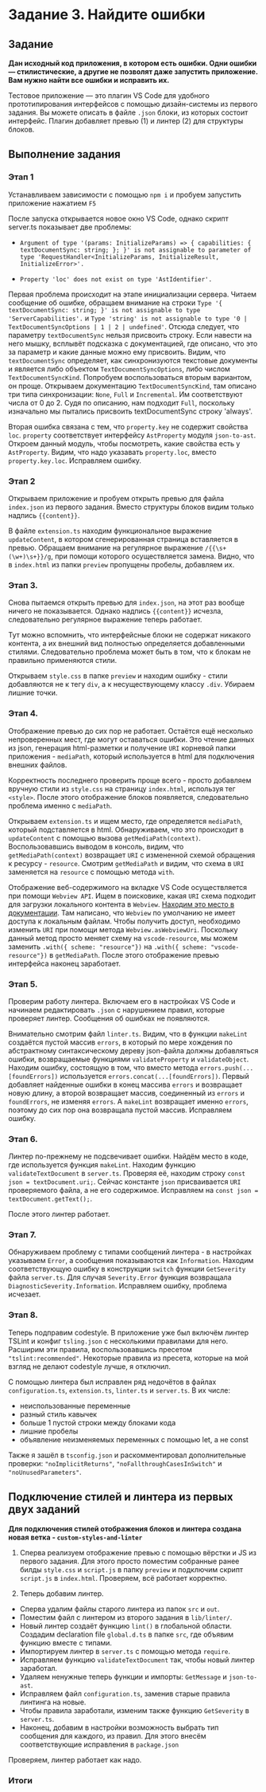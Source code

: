 # Задание 3. Найдите ошибки


## Задание

**Дан исходный код приложения, в котором есть ошибки. Одни ошибки — стилистические, а другие не позволят даже запустить приложение. Вам нужно найти все ошибки и исправить их.**

Тестовое приложение — это плагин VS Code для удобного прототипирования интерфейсов с помощью дизайн-системы из первого задания. Вы можете описать в файле `.json` блоки, из которых состоит интерфейс. Плагин добавляет превью (1) и линтер (2) для структуры блоков.

## Выполнение задания

### Этап 1 

Устанавливаем зависимости с помощью `npm i` и пробуем запустить приложение нажатием `F5`

После запуска открывается новое окно VS Code, однако скрипт server.ts показывает две проблемы:
* `Argument of type '(params: InitializeParams) => { capabilities: { textDocumentSync: string; }; }' is not assignable to parameter of type 'RequestHandler<InitializeParams, InitializeResult, InitializeError>'.`

* `Property 'loc' does not exist on type 'AstIdentifier'.`

Первая проблема происходит на этапе инициализации сервера. Читаем сообщение об ошибке, обращаем внимание на строки `Type '{ textDocumentSync: string; }' is not assignable to type 'ServerCapabilities'.` и `Type 'string' is not assignable to type '0 | TextDocumentSyncOptions | 1 | 2 | undefined'`. Отсюда следует, что параметру `textDocumentSync` нельзя присвоить строку. Если навести на него мышку, всплывёт подсказка с документацией, где описано, что это за параметр и какие данные можно ему присвоить. Видим, что `textDocumentSync` определяет, как синхронизуются текстовые документы и является либо объектом `TextDocumentSyncOptions`, либо числом `TextDocumentSyncKind`. Попробуем воспользоваться вторым вариантом, он проще. Открываем документацию `TextDocumentSyncKind`, там описано три типа синхронизации: `None`, `Full` и `Incremental`. Им соответствуют числа от 0 до 2. Судя по описанию, нам подходит `Full`, поскольку изначально мы пытались присвоить textDocumentSync строку 'always'.

Вторая ошибка связана с тем, что `property.key` не содержит свойства `loc`. `property` соответствует интерфейсу `AstProperty` модуля `json-to-ast`. Откроем данный модуль, чтобы посмотреть, какие свойства есть у `AstProperty`. Видим, что надо указавать `property.loc`, вместо `property.key.loc`. Исправляем ошибку.

### Этап 2

Открываем приложение и пробуем открыть превью для файла `index.json` из первого задания. Вместо структуры блоков видим только надпись `{{content}}`.

В файле `extension.ts` находим функциональное выражение `updateContent`, в котором сгенерированная страница вставляется в превью. Обращаем внимание на регулярное выражение `/{{\s+(\w+)\s+}}/g`, при помощи которого осуществляется замена. Видно, что в `index.html` из папки `preview` пропущены пробелы, добавляем их.

### Этап 3.

Снова пытаемся открыть превью для `index.json`, на этот раз вообще ничего не показывается. Однако надпись `{{content}}` исчезла, следовательно регулярное выражение теперь работает.

Тут можно вспомнить, что интерфейсные блоки не содержат никакого контента, а их внешний вид полностью определяется добавленными стилями. Следовательно проблема может быть в том, что к блокам не правильно применяются стили.

Открываем `style.css` в папке `preview` и находим ошибку - стили добавляются не к тегу `div`, а к несуществующему классу `.div`. Убираем лишние точки.

### Этап 4.

Отображение превью до сих пор не работает. Остаётся ещё несколько непроверенных мест, где могут оставаться ошибки. Это чтение данных из json, генерация html-разметки и получение `URI` корневой папки приложения - `mediaPath`, который используется в html для подключения внешних файлов.

Корректность последнего проверить проще всего - просто добавляем вручную стили из `style.css` на страницу `index.html`, используя тег `<style>`. После этого отображение блоков появляется, следовательно проблема именно с `mediaPath`.

Открываем `extension.ts` и ищем место, где определяется `mediaPath`, который подставляется в html. Обнаруживаем, что это происходит в `updateContent` с помощью вызова `getMediaPath(context)`. Воспользовавшись выводом в консоль, видим, что `getMediaPath(context)` возвращает `URI` с измененной схемой обращения к ресурсу - `resource`. Смотрим `getMediaPath` и видим, что схема в `URI` заменяется на `resource` с помощью метода `with`.

Отображение веб-содержимого на вкладке VS Code осуществляется при помощи `Webview API`. Ищем в поисковике, какая `URI` схема подходит для загрузки локального контента в `Webview`. [Находим это место в документации](https://code.visualstudio.com/api/extension-guides/webview#loading-local-content). Там написано, что `Webview` по умолчанию не имеет доступа к локальным файлам. Чтобы получить доступ, необходимо изменить `URI` при помощи метода `Webview.asWebviewUri`. Поскольку данный метод просто меняет схему на `vscode-resource`, мы можем заменить `.with({ scheme: "resource"})` на `.with({ scheme: "vscode-resource"})` в `getMediaPath`. После этого отображение превью интерфейса наконец заработает.

### Этап 5.

Проверим работу линтера. Включаем его в настройках VS Code и начинаем редактировать `.json` с нарушением правил, которые проверяет линтер. Сообщения об ошибках не появляются.

Внимательно смотрим файл `linter.ts`. Видим, что в функции `makeLint` создаётся пустой массив `errors`, в который по мере хождения по абстрактному синтаксическому дереву json-файла должны добавляться ошибки, возвращаемые функциями `validateProperty` и `validateObject`. Находим ошибку, состоящую в том, что вместо метода `errors.push(...[foundErrors])` используется `errors.concat(...[foundErrors])`. Первый добавляет найденные ошибки в конец массива `errors` и возвращает новую длину, а второй возвращает массив, соединенный из `errors` и `foundErrors`, не изменяя `errors`. А `makeLint` возвращает именно `errors`, поэтому до сих пор она возвращала пустой массив. Исправляем ошибку.

### Этап 6.

Линтер по-прежнему не подсвечивает ошибки. Найдём место в коде, где используется функция `makeLint`. Находим функцию `validateTextDocument` в `server.ts`. Проверяя её, находим строку `const json = textDocument.uri;`. Сейчас константе `json` присваивается `URI` проверяемого файла, а не его содержимое. Исправляем на `const json = textDocument.getText();`.

После этого линтер работает.

### Этап 7.

Обнаруживаем проблему с типами сообщений линтера - в настройках указываем `Error`, а сообщения показываются как `Information`. Находим соответствующую ошибку в конструкции `switch` функции `GetSeverity` файла `server.ts`. Для случая `Severity.Error` функция возвращала `DiagnosticSeverity.Information`. Исправляем ошибку, проблема исчезает.

### Этап 8.

Теперь подправим codestyle. В приложение уже был включём линтер TSLint и конфиг `tsling.json` с несколькими правилами для него. Расширим эти правила, воспользовавшись пресетом `"tslint:recommended"`. Некоторые правила из пресета, которые на мой взгляд не делают codestyle лучше, я отключил.

С помощью линтера был исправлен ряд недочётов в файлах `configuration.ts`, `extension.ts`, `linter.ts` и `server.ts`. В их числе:
- неиспользованные переменные
- разный стиль кавычек
- больше 1 пустой строки между блоками кода
- лишние пробелы
- объявление неизменяемых переменных с помощью let, а не const

Также я зашёл в `tsconfig.json` и раскомментировал дополнительные проверки: `"noImplicitReturns"`, `"noFallthroughCasesInSwitch"` и `"noUnusedParameters"`.


## Подключение стилей и линтера из первых двух заданий

**Для подключения стилей отображения блоков и линтера создана новая ветка - `custom-styles-and-linter`**

1. Сперва реализуем отображение превью с помощью вёрстки и JS из первого задания. Для этого просто поместим собранные ранее билды `style.css` и `script.js` в папку `preview` и подключим скрипт `script.js` в `index.html`. Проверяем, всё работает корректно.

2. Теперь добавим линтер.

- Сперва удалим файлы старого линтера из папок `src` и `out`.
- Поместим файл с линтером из второго задания в `lib/linter/`.
- Новый линтер создаёт функцию `lint()` в глобальной области. Создадим declaration file `global.d.ts` в папке `src`, где объявим функцию вместе с типами.
- Импортируем линтер в `server.ts` с помощью метода `require`.
- Исправляем функцию `validateTextDocument` так, чтобы новый линтер заработал.
- Удаляем ненужные теперь функции и импорты: `GetMessage` и `json-to-ast`.
- Исправляем файл `configuration.ts`, заменив старые правила линтинга на новые.
- Чтобы правила заработали, изменим также функцию `GetSeverity` в `server.ts`.
- Наконец, добавим в настройки возможность выбрать тип сообщения для каждого, из правил. Для этого внесём соответствующие исправления в `package.json`

Проверяем, линтер работает как надо.


### Итоги